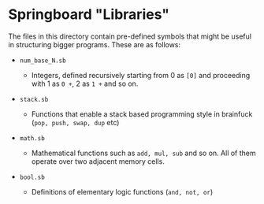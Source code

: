 # Springboard "Libraries"

The files in this directory contain pre-defined symbols that might be useful in structuring 
bigger programs. These are as follows:

* `num_base_N.sb`
  * Integers, defined recursively starting from 0 as `[0]` and proceeding with 1 as `0 +`, 2 as `1 +` and so on.

* `stack.sb`
  * Functions that enable a stack based programming style in brainfuck (`pop, push, swap, dup` etc)
  
* `math.sb`
  * Mathematical functions such as `add, mul, sub` and so on. All of them operate over two adjacent memory cells.

* `bool.sb`
  * Definitions of elementary logic functions (`and, not, or`)  
